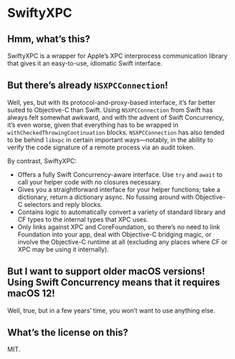 # SwiftyXPC

## Hmm, what’s this?

SwiftyXPC is a wrapper for Apple’s XPC interprocess communication library that gives it an easy-to-use, idiomatic Swift interface.

## But there’s already `NSXPCConnection`!

Well, yes, but with its protocol-and-proxy-based interface, it’s far better suited to Objective-C than Swift.
Using `NSXPCConnection` from Swift has always felt somewhat awkward, and with the advent of Swift Concurrency, it’s even worse, given that everything has to be wrapped in `withCheckedThrowingContinuation` blocks.
`NSXPCConnection` has also tended to be behind `libxpc` in certain important ways—notably, in the ability to verify the code signature of a remote process via an audit token.

By contrast, SwiftyXPC:
- Offers a fully Swift Concurrency-aware interface. Use `try` and `await` to call your helper code with no closures necessary.
- Gives you a straightforward interface for your helper functions; take a dictionary, return a dictionary async. No fussing around with Objective-C selectors and reply blocks.
- Contains logic to automatically convert a variety of standard library and CF types to the internal types that XPC uses.
- Only links against XPC and CoreFoundation, so there’s no need to link Foundation into your app, deal with Objective-C bridging magic, or involve the Objective-C runtime at all (excluding any places where CF or XPC may be using it internally).

## But I want to support older macOS versions! Using Swift Concurrency means that it requires macOS 12!

Well, true, but in a few years’ time, you won’t want to use anything else.

## What’s the license on this?

MIT.
